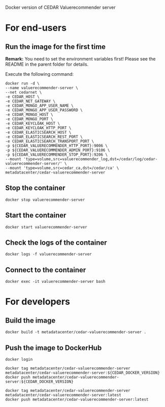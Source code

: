 Docker version of CEDAR Valuerecommender server

# For end-users

## Run the image for the first time

**Remark:** You need to set the environment variables first! Please see the README in the parent folder for details.

Execute the following command:

````
docker run -d \
--name valuerecommender-server \
--net cedarnet \
-e CEDAR_HOST \
-e CEDAR_NET_GATEWAY \
-e CEDAR_MONGO_APP_USER_NAME \
-e CEDAR_MONGO_APP_USER_PASSWORD \
-e CEDAR_MONGO_HOST \
-e CEDAR_MONGO_PORT \
-e CEDAR_KEYCLOAK_HOST \
-e CEDAR_KEYCLOAK_HTTP_PORT \
-e CEDAR_ELASTICSEARCH_HOST \
-e CEDAR_ELASTICSEARCH_REST_PORT \
-e CEDAR_ELASTICSEARCH_TRANSPORT_PORT \
-p ${CEDAR_VALUERECOMMENDER_HTTP_PORT}:9006 \
-p ${CEDAR_VALUERECOMMENDER_ADMIN_PORT}:9106 \
-p ${CEDAR_VALUERECOMMENDER_STOP_PORT}:9206 \
--mount 'type=volume,src=valuerecommender_log,dst=/cedar/log/cedar-valuerecommender-server/' \
--mount 'type=volume,src=cedar_ca,dst=/cedar/ca' \
metadatacenter/cedar-valuerecommender-server
````

## Stop the container

    docker stop valuerecommender-server

## Start the container

    docker start valuerecommender-server

## Check the logs of the container

    docker logs -f valuerecommender-server

## Connect to the container

    docker exec -it valuerecommender-server bash

# For developers

## Build the image

````
docker build -t metadatacenter/cedar-valuerecommender-server .
````

## Push the image to DockerHub

````
docker login

docker tag metadatacenter/cedar-valuerecommender-server metadatacenter/cedar-valuerecommender-server:${CEDAR_DOCKER_VERSION}
docker push metadatacenter/cedar-valuerecommender-server:${CEDAR_DOCKER_VERSION}

docker tag metadatacenter/cedar-valuerecommender-server metadatacenter/cedar-valuerecommender-server:latest
docker push metadatacenter/cedar-valuerecommender-server:latest
````